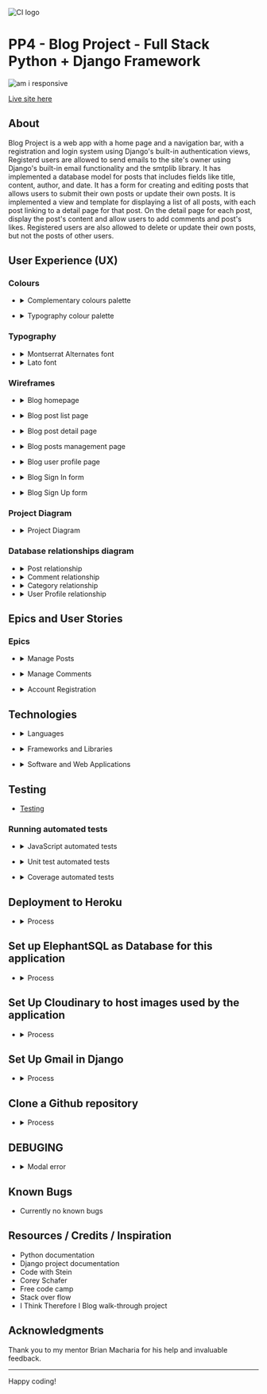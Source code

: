 ![CI logo](https://codeinstitute.s3.amazonaws.com/fullstack/ci_logo_small.png)

# PP4 - Blog Project - Full Stack Python + Django Framework

![am i responsive](readme_images/am-i-responsive.gif)

[Live site here](https://ci-pp4-django-blog.herokuapp.com/)

## About

Blog Project is a web app with a home page and a navigation bar,
with a registration and login system using Django's built-in authentication views,
Registerd users are allowed to send emails to the site's owner using Django's built-in email functionality and the smtplib library.
It has implemented a database model for posts that includes fields like title, content, author, and date.
It has a form for creating and editing posts that allows users to submit their own posts or update their own posts.
It is implemented a view and template for displaying a list of all posts, with each post linking to a detail page for that post.
On the detail page for each post, display the post's content and allow users to add comments and post's likes.
Registered users are also allowed to delete or update their own posts, but not the posts of other users.

## User Experience (UX)

### Colours

- <details>
  <summary>Complementary colours palette</summary>

   Blue was chosen as the main colour to use throughout the project because it will transmit calm, reliability and trust. Orange is used as the main accent colour transmiting  energy and vitality. Green is the other accent colour meaning cleanliness and luck.

  ![complementary color palette](readme_images/complementary_color_palette.jpeg)

</details>

- <details>
  <summary>Typography colour palette</summary>

  Typography is based on the main theme colour, mix with black and with progressive decresed opacity.

  ![typography color](readme_images/typography_color_palette.jpeg)

</details>

### Typography

- <details>
  <summary>Montserrat Alternates font</summary>

  - The main font used for this project is [Montserrat alternates](https://fonts.google.com/specimen/Montserrat+Alternates). The old posters and signs in the traditional Montserrat neighborhood of Buenos Aires inspired Julieta Ulanovsky to create this font in 2010. It is a sans serif font with excellent readability.

    ![montserrat alternates](readme_images/montserrat-alternates.png)

  </details>

- <details>
  <summary>Lato font</summary>

  - For headings the font used is [Lato](https://fonts.google.com/specimen/Lato) (“Lato” means “Summer” in Polish). It is a sans serif font by Warsaw-based designer Łukasz Dziedzic.

    ![lato font](readme_images/lato-font.png)

</details>

### Wireframes

- <details>
  <summary>Blog homepage</summary>

  - ![blog index](readme_images/balsamic-blog-index.png)
  - ![blog index mobile](readme_images/balsamic-mobile-blog-index.png)

</details>

- <details>
  <summary>Blog post list page</summary>

  - ![blog posts](readme_images/balsamic-posts.png)
  - ![blog posts](readme_images/balsamic-mobile-posts.png)

</details>

- <details>
  <summary>Blog post detail page</summary>

  - ![blog post detail](readme_images/balsamic-post-detail.png)
  - ![blog mobile post detail](readme_images/balsamic-mobile-post-detail.png)

</details>

- <details>
  <summary>Blog posts management page</summary>

  - ![blog posts management](readme_images/balsamic-posts-management.png)

</details>

- <details>
  <summary>Blog user profile page</summary>

  - ![blog user profile](readme_images/balsamic-user-profile.png)

</details>

- <details>
  <summary>Blog Sign In form</summary>

  - ![blog Sign In form](readme_images/balsamic-sign-in.png)

</details>

- <details>
  <summary>Blog Sign Up form</summary>

  - ![blog Sign Up form](readme_images/balsamic-sign-up.png)

</details>

### Project Diagram

- <details>
  <summary>Project Diagram</summary>

  - ![Project Diagram](readme_images/Blog-diagram.png)

</details>

### Database relationships diagram

- <details>
  <summary>Post relationship</summary>

  - ![Post relationship](readme_images/post-relationships.png)

  </details>

- <details>
  <summary>Comment relationship</summary>

  - ![Comment relationship](readme_images/comment-relationships.png)

  </details>

- <details>
  <summary>Category relationship</summary>

  - ![Category relationship](readme_images/category-relationships.png)

  </details>

- <details>
  <summary>User Profile relationship</summary>

  - ![User Profile relationship](readme_images/user-profile-relationships.png)

  </details>
  
## Epics and User Stories

### Epics

- <details>
  <summary>Manage Posts</summary>

  - [US #10](https://github.com/JoseMGuerra/ci-pp4-django-fsf/issues/10)
    - Create a post: As a `Site User / Admin` given that `I am registered` I want be able to `create a post` so that `I can add content to the blog`
  - [US #1](https://github.com/JoseMGuerra/ci-pp4-django-fsf/issues/1)
    - View post list: As a `Site User` I want be able to `view a list of posts` so that `I can select one to read`
  - [US #2](https://github.com/JoseMGuerra/ci-pp4-django-fsf/issues/2)
    - Open a post: As a `Site User` I want be able to `click on a post` so that `I can read the full text`
  - [US #12](https://github.com/JoseMGuerra/ci-pp4-django-fsf/issues/12)
    - Update and Delete a post: As a `Site User / Admin` I want be able to `update a post I created` so that `I can make changes or delete a post`
  - [US #11](https://github.com/JoseMGuerra/ci-pp4-django-fsf/issues/11)
    - Create drafts: As a `Site User / Admin` I want be able to `create draft posts` so that `I can finish writing the content later`
  - [US #14](https://github.com/JoseMGuerra/ci-pp4-django-fsf/issues/14)
    - View likes: As a `Site User / Admin` I want be able to `view the number of likes on each post` so that `I can see which is the most popular or viral`
  - [US #13](https://github.com/JoseMGuerra/ci-pp4-django-fsf/issues/13)
    - Like / Unlike: As a `Site User` I want be able to `like or unlike a post` so that `I can interact with the content`
  - [US #32](https://github.com/JoseMGuerra/ci-pp4-django-fsf/issues/32)
    - Add picture to post: As as `Site User` I want be able to `upload a picture` so that `I can add a visual representation of my post`
  - Vote posts: As a `Site User` I want be able to `up/downvote a post` so that `I can interact with the content`
  - [US #33](https://github.com/JoseMGuerra/ci-pp4-django-fsf/issues/33)
    - Custom error pages: As a `Site Admin/ User` I want be able to `have custom error pages with a return button` so that `I can return to the homepage if an error occurred`
  - [US #34](https://github.com/JoseMGuerra/ci-pp4-django-fsf/issues/34)
    - As a `Site User` I want be able to `send emails` so that `I can ask questions and make suggestions`
  - [US #35](https://github.com/JoseMGuerra/ci-pp4-django-fsf/issues/35)
    - As a `User / Admin` I want to be able to `Search for post` so that `I can find what I am looking for`

</details>

- <details>
    <summary>Manage Comments</summary>

  - [US #4](https://github.com/JoseMGuerra/ci-pp4-django-fsf/issues/4)
    - Comment on a post: As a `Site User` I want be able to `leave comments on a post` so that `I can be involved in the conversation`
  - [US #3](https://github.com/JoseMGuerra/ci-pp4-django-fsf/issues/3)
    - View comments: As a `Site User / Admin` I want be able to `view comments on an individual post` so that `I can read the conversation`
  - [US #16](https://github.com/JoseMGuerra/ci-pp4-django-fsf/issues/16)
    - Approve comments: As a `Site Admin` I want be able to `approve or disapprove comments` so that `I can filter out objectionable comments`
  - Update a comment: As a `Site User` I want be able to `update a comment I made` so that `I can make changes or delete a comment`
  - Profile picture to comments: As a `Site User` I want be able to `upload a profile picture` so that `I can see it  when I comment on a post`

</details>

- <details>
  <summary>Account Registration</summary>

  - [US #6](https://github.com/JoseMGuerra/ci-pp4-django-fsf/issues/6)
    - Account registration: As a `Site User` I want be able to `register an account` so that `I can create, comment and like`
  - Social account sign in : As a `Site User` I want be able to `Sign In with my social account` so that `Sign In quicker`

</details>

## Technologies

- <details>
    <summary>Languages</summary>

  - HTML5
  - CSS3
  - JavaScript
  - Python

</details>

- <details>
    <summary>Frameworks and Libraries</summary>

  - [Django:](https://www.djangoproject.com/) Django is a high-level Python web framework that encourages rapid development and clean, pragmatic design.
  - [Bootstrap:](https://getbootstrap.com/) The world’s most popular framework for building responsive, mobile-first sites.
  - [Django Allauth:](https://django-allauth.readthedocs.io/en/latest/index.html) Integrated set of Django applications addressing authentication, registration, account management as well as 3rd party (social) account authentication
  - [Django Crispy Forms:](https://django-crispy-forms.readthedocs.io/en/latest/) Crispy Forms let you control the rendering behavior of your Django forms in a very elegant and DRY way.
  - [psycopg2:](https://pypi.org/project/psycopg2/) Psycopg is the most popular PostgreSQL database adapter for the Python programming language.
  - [dj_database_url:](https://pypi.org/project/dj-database-url/) This simple Django utility allows you to utilize the [12factor](https://www.12factor.net/backing-services) inspired DATABASE_URL environment variable to configure your Django application..
  - [Gunicorn:](https://gunicorn.org/) Green Unicorn, used as the Web Server to run Django on Heroku.
  - [Cloudinary:](https://cloudinary.com/) Used to store all blog images and uploaded images.
  - [Summernote:](https://github.com/summernote/django-summernote) To provide a WYSIWYG editor for customizing new blog content and add images.
  - [Pillow:](https://pillow.readthedocs.io/en/stable/) The Python Imaging Library adds image processing capabilities to your Python interpreter.
  - [Coverage:](https://coverage.readthedocs.io/en/latest/index.html) Used for measuring code coverage of Python test files. -->
  - [Jest:](https://jestjs.io/) A delightful JavaScript Testing Framework, used for automated tests.

</details>

- <details>
    <summary>Software and Web Applications</summary>

  - [Am I Responsive:](http://ami.responsivedesign.is) Checking the responsiveness.
  - [Code Beautify:](https://codebeautify.org/) Used to beautify html code.
  - [Balsamiq:](https://balsamiq.com/) Used to create the wireframes.
  - [Chrome DevTools:](https://developer.chrome.com/docs/devtools/) Used to test the response on different screen sizes, debugging and to generate a Lighthouse report to analyze page load.
  - [Font Awesome:](https://fontawesome.com/) Used throughout the site to add icons for aesthetic and UX purposes.
  - [Git:](https://git-scm.com/) Git open source software for distributed version control.
  - [GitHub:](https://github.com/) Internet hosting service for software development and version control using Git.
  - [Google Fonts:](https://fonts.google.com/) Used to import fonts family [Montserrat](https://fonts.google.com/specimen/Montserrat+Alternates) which is used as main font throughout the site and [Lato](https://fonts.google.com/specimen/Lato) font used for headings.
  - [Heroku:](https://www.heroku.com/) For deployment and hosting of the application.
  - [Elephant PostgreSQL:](https://www.elephantsql.com/) The database used for this application.
  - [HTML Validator:](https://validator.w3.org/) Check your code for HTML validation.
  - [JSHint:](https://jshint.com/) Check code for JavaScript validation.
  - [CI Python Linter](https://pep8ci.herokuapp.com/) Check code for python pep8 validation.
  - [Tiny PNG:](https://tinypng.com/) Compressing images to smaller sizes.
  - [Unsplash:](https://unsplash.com/photos/NtkCemIfaiU) Stock images.
  - [W3 CSS Validator:](https://jigsaw.w3.org/css-validator/) Check your code for CSS validation.
  - [Gauger:](https://gauger.io/fonticon/) Used to create the favicon Logo, create beautiful favicon with ease.
  - [Lucidchart:](https://www.lucidchart.com/pages/) Used to create the site map.
  - [Contrast Checker](https://webaim.org/resources/contrastchecker/) Tool to check the contrast ratio.

</details>

## Testing

- [Testing](TESTING.md)

### Running automated tests

- <details>
    <summary>JavaScript automated tests</summary>

  - The automated javascript test can be executed using Jest as follows:

  - If Jest is not installed then run the command:

          npm install --save-dev jest

  - Jest-environment-jsdom is used as testing environment for Jest allowing to test code that interacts with the DOM using a virtual DOM powered by jsdom.
  - Jest-environment-jsdom, need to be it installed in your project. This can be done using npm by running the following command:

          npm install --save-dev jest-environment-jsdom

  - Run the js test file using the command :

          npm test

</details>

- <details>
    <summary>Unit test automated tests</summary>

  - The automated django/python tests are executed using unittest.
  - Test run using sqlite3 as Db, set DEBUG  to `True` before running tests.
  - Run the python tests using the command:

          python3 manage.py test

</details>

- <details>
    <summary>Coverage automated tests</summary>

  - Test coverage for the django/python tests can be reviewed using the coverage tool:

  - If coverage is not installed then run the command:

            pip3 install coverage
  - Test run using sqlite3 as Db, set DEBUG  to `True` before running tests.
  - Run the following series of commands to determine test coverage:

          coverage run --source=blog manage.py test
          coverage report
          coverage html
          python3 -m http.server 
          (coverage results can be viewed in the browser in the htmlcov directory)

  - To exclude certain files or directories from running or from the coverage report, you can use the --omit option in the coverage command:

        coverage run --omit="myapp/migrations/*" manage.py test

  - Alternatively create a .coveragerc folder and add the following:

        [run]
        omit=
            *staticfiles*
            *migrations*
            *env*
            *manage.py*
            *settings.py*

        [report]
        omit =
            *staticfiles*
            *migrations*
            *env*
            *manage.py*
            *settings.py*

</details>

## Deployment to Heroku

- <details>
    <summary>Process</summary>

  - On Heroku create an account and log in.
  - Click `new` and `create new app`.
  - Choose a unique name for your app, select region and click on `Create App`
  - Create an account and set up a database with [Elephantsql](https://www.elephantsql.com/docs/index.html)
  - Under the `Settings` click `Reveal Config Vars` and set IP to 0.0.0.0 and the PORT to 8000
  - In the terminal if you haven't do so:
    - Pip install dependencies.
    - Create `requirements.txt` ($ pip3 freeze --local > requirements.txt)
    - Create a `Procfile` (`$ echo web: gunicorn <app_name>.wsgi > Procfile`)
    - Create an evn.py file and add all your environment variables.
    - Create a .gitignore file and add your env.py files
  - In the Heroku app dashboard, under `Settings` click on `Reveal Config Vars`:
    - Set "DATABASE_URL", CLOUDINARY_URL", "HEROKU_HOSTNAME" and "SECRET_KEY"
  - Back in Gitpod push you changes to Github.
  - In Heroku `Deploy` Tab, the `deployment method` select Github,
    scroll down to Manual deploy and deploy branch.
  - Once the build is complete, go back to Heroku and click on `Open App`

</details>

## Set up ElephantSQL as Database for this application

- <details>
    <summary>Process</summary>

  - Go to the ElephantSQL website (https://www.elephantsql.com/) and create an account.

  - After creating an account, you will be able to create a new PostgreSQL database. Choose the plan that best fits your needs and click "Create new instance".

  - Give your database a name and select a region. You can also choose a database version if you have a specific version in mind.

  - Once the database is created, you will see the database details page. Here, you can find the connection details for your database, including the hostname, port, database name, and username.

  - To connect to the database, you will need a PostgreSQL client. There are many different clients available, such as pgAdmin and psql. Choose a client and follow the instructions to connect to your database using the connection details provided.

  - Once you are connected to the database, you can start creating tables and inserting data. You can also use SQL commands to manage and query the data in your database.

</details>

## Set Up Cloudinary to host images used by the application

- <details>
    <summary>Process</summary>

  - Sign up for a Cloudinary account at https://cloudinary.com/users/register/free.

  - After you have signed up, you will be taken to the dashboard. In the dashboard, click on the "Settings" tab and then click on the "Security" tab.

  - In the "Security" tab, you will see your "Cloud Name", "API Key", and "API Secret". These will be needed later to authenticate your Django application with Cloudinary.

  - Install the Cloudinary Python library by running the following command:

        pip install cloudinary

  - Add the following code to your Django settings file to configure the Cloudinary library with your account credentials:

        CLOUDINARY_CLOUD_NAME = "your_cloud_name"
        CLOUDINARY_API_KEY = "your_api_key"
        CLOUDINARY_API_SECRET = "your_api_secret"

  - Log in to Heroku and go to the Application Configuration page for the application. Click on Settings and click on the "Reveal Config Vars" button and add the following:
  
        KEY: CLOUDINARY_URL
        VALUE: cloudinary://CLOUDINARY_API_KEY:CLOUDINARY_API_SECRET@CLOUDINARY_CLOUD_NAME

  - Add the Cloudinary library to your Django project by adding 'cloudinary' to the INSTALLED_APPS list in your Django settings file:

        INSTALLED_APPS = [    ...    'cloudinary',]

  - Run the following command to apply the changes to your Django project:

        python manage.py migrate

  - You are now ready to use Cloudinary in your Django project. To use Cloudinary to manage and serve your  media files, you can use the CloudinaryField field in your Django models.

  - For example, to create a model with a Cloudinary image field, you can do the following:

        from django.db import models
        from cloudinary.models import CloudinaryField

        class MyModel(models.Model):

        name = models.CharField(max_length=255)
        image = CloudinaryField('image')

  - You can then use the image field just like any other Django field to store and retrieve images from Cloudinary.

</details>

## Set Up Gmail in Django

- <details>
    <summary>Process</summary>

  - Install the django-email-backend package by running the following command:

          pip install django-email-backend

  - In your Django settings file (typically settings.py), add the following lines to configure the email backend:

          EMAIL_BACKEND = 'django.core.mail.backends.smtp.EmailBackend'
          EMAIL_HOST = 'smtp.gmail.com'
          EMAIL_PORT = 587
          EMAIL_USE_TLS = True
          EMAIL_HOST_USER = 'your-gmail-username@gmail.com'
          EMAIL_HOST_PASSWORD = 'your-gmail-password'

  - Make sure that you have enabled "Less secure app access" in your Gmail account settings. To do this, go to your Google Account settings, click on "Security" and then scroll down to "Third-party apps with account access." Make sure that "Allow less secure apps" is turned on.

  - Test the email backend by sending a test email from your Django application. You can do this by using Django's built-in send_mail function, like this:

          from django.core.mail import send_mail

          send_mail(
          'Subject here',
          'Here is the message.',
          'from@example.com',
          ['to@example.com'],
          fail_silently=False,
          )

  - If everything is set up correctly, this should send a test email to the specified address using your Gmail account as the email backend.

</details>

## Clone a Github repository

- <details>
    <summary>Process</summary>

  - To clone a repository from GitHub, you will need to have Git installed on your computer. If you don't already have Git installed, you can download it from the official website (https://git-scm.com/).

  - Once you have Git installed, open a terminal window and navigate to the location where you want to store the repository on your local machine. Then, use the following command to clone the repository:

        git clone https://github.com/USERNAME/REPOSITORY.git

  - Replace "USERNAME" with the GitHub username of the owner of the repository, and replace "REPOSITORY" with the name of the repository you want to clone.

  - For example, if you want to clone this repository the command would be:

        git clone https://github.com/JoseMGuerra/ci-pp4-django-fsf <where to clone>

  - This will create a new directory on your local machine with the same name as the repository, and download all the files from the repository into that directory.

  - You can also use a graphical Git client, such as GitHub Desktop, to clone a repository from GitHub. With GitHub Desktop, you can simply enter the URL of the repository and choose a local directory to clone the repository to.

</details>

## DEBUGING

- <details>
    <summary>Modal error</summary>

        TypeError: $(...).modal is not a function
        solution: place bootstrap script in base.html head tag.

    ![jquery error](readme_images/modal-error.png)

</details>

## Known Bugs

- Currently no known bugs

## Resources / Credits / Inspiration

- Python documentation
- Django project documentation
- Code with Stein
- Corey Schafer
- Free code camp
- Stack over flow
- I Think Therefore I Blog walk-through project

## Acknowledgments

Thank you to my mentor Brian Macharia for his help and invaluable feedback.

---

Happy coding!
